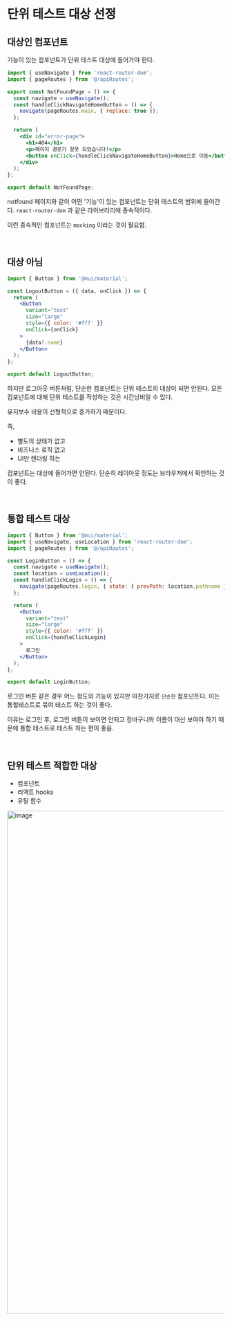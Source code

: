 # 단위 테스트 대상 선정

## 대상인 컴포넌트

기능이 있는 컴포넌트가 단위 테스트 대상에 들어가야 한다.

```jsx
import { useNavigate } from 'react-router-dom';
import { pageRoutes } from '@/apiRoutes';

export const NotFoundPage = () => {
  const navigate = useNavigate();
  const handleClickNavigateHomeButton = () => {
    navigate(pageRoutes.main, { replace: true });
  };

  return (
    <div id="error-page">
      <h1>404</h1>
      <p>페이지 경로가 잘못 되었습니다!</p>
      <button onClick={handleClickNavigateHomeButton}>Home으로 이동</button>
    </div>
  );
};

export default NotFoundPage;
```

notfound 페이지와 같이 어떤 '기능'이 있는 컴포넌트는 단위 테스트의 범위에 들어간다. `react-router-dom` 과 같은 라이브러리에 종속적이다.

이런 종속적인 컴포넌트는 `mocking` 이라는 것이 필요함.

<br/>

## 대상 아님

```jsx
import { Button } from '@mui/material';

const LogoutButton = ({ data, onClick }) => {
  return (
    <Button
      variant="text"
      size="large"
      style={{ color: '#fff' }}
      onClick={onClick}
    >
      {data?.name}
    </Button>
  );
};

export default LogoutButton;
```

하지만 로그아웃 버튼처럼, 단순한 컴포넌트는 단위 테스트의 대상이 되면 안된다. 모든 컴포넌트에 대해 단위 테스트를 작성하는 것은 시간낭비일 수 있다.

유지보수 비용이 선형적으로 증가하기 때문이다.

즉,

- 별도의 상태가 없고
- 비즈니스 로직 없고
- UI만 렌더링 하는

컴포넌트는 대상에 들어가면 안된다. 단순히 레이아웃 정도는 브라우저에서 확인하는 것이 좋다.

<br/>

## 통합 테스트 대상

```jsx
import { Button } from '@mui/material';
import { useNavigate, useLocation } from 'react-router-dom';
import { pageRoutes } from '@/apiRoutes';

const LoginButton = () => {
  const navigate = useNavigate();
  const location = useLocation();
  const handleClickLogin = () => {
    navigate(pageRoutes.login, { state: { prevPath: location.pathname } });
  };

  return (
    <Button
      variant="text"
      size="large"
      style={{ color: '#fff' }}
      onClick={handleClickLogin}
    >
      로그인
    </Button>
  );
};

export default LoginButton;
```

로그인 버튼 같은 경우 어느 정도의 기능이 있지만 마찬가지로 `단순한` 컴포넌트다. 이는 통합테스트로 묶여 테스트 하는 것이 좋다.

이유는 로그인 후, 로그인 버튼이 보이면 안되고 장바구니와 이름이 대신 보여야 하기 때문에 통합 테스트로 테스트 하는 편이 좋음.

<br/>

## 단위 테스트 적합한 대상

- 컴포넌트
- 리액트 hooks
- 유틸 함수

<img width="1164" alt="image" src="https://github.com/pozafly/TIL/assets/59427983/c0d43e72-7658-4023-9bef-b1ce0529576e">

